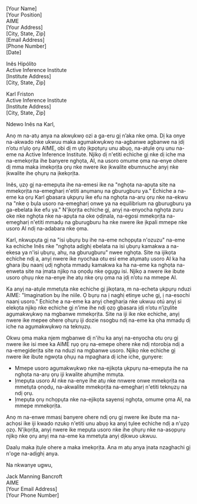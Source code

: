 [Your Name]  
[Your Position]  
AIME  
[Your Address]  
[City, State, Zip]  
[Email Address]  
[Phone Number]  
[Date]  

Inês Hipólito  
Active Inference Institute  
[Institute Address]  
[City, State, Zip]  

Karl Friston  
Active Inference Institute  
[Institute Address]  
[City, State, Zip]  

Ndewo Inês na Karl,

Anọ m na-atụ anya na akwụkwọ ozi a ga-eru gị n’aka nke ọma. Dị ka onye na-akwado nke ukwuu maka agụmakwụkwọ na-agbanwe agbanwe na ịdị n’otu n’ụlọ ọrụ AIME, obi dị m ụtọ ịkpọtụrụ unu abụọ, na-atụle ọrụ unu na-eme na Active Inference Institute. Njikọ dị n'etiti echiche gị nke dị iche ma na-emekọrịta ihe banyere nghọta, AI, na usoro omume ọma na-enye ohere dị mma maka imekọrịta ọrụ nke nwere ike ịkwalite ebumnuche anyị nke ịkwalite ihe ọhụrụ na ịkekọrịta.

Inês, ụzọ gị na-emepụta ihe na-emesi ike na "nghọta na-apụta site na mmekọrịta na-emegharị n'etiti anụmanụ na gburugburu ya." Echiche a na-eme ka ọrụ Karl gbasara ụkpụrụ ike efu na nghọta na-arụ ọrụ nke na-ekwu na "nke ọ bụla usoro na-emegharị onwe ya na equilibrium na gburugburu ya ga-ebelata ike efu ya." N'ịkọrịta echiche gị, anyị na-enyocha nghọta zuru oke nke nghọta nke na-apụta na oke ọdịnala, na-egosi mmekọrịta na-emegharị n'etiti mmadụ na gburugburu ha nke nwere ike ịkpali mmepe nke usoro AI ndị na-adabara nke ọma.

Karl, nkwupụta gị na "isi ụbụrụ bụ ihe na-eme nchọpụta n'ozuzu" na-eme ka echiche Inês nke "nghọta adịghị ebelata na isi ụbụrụ kamakwa a na-ekesa ya n'isi ụbụrụ, ahụ, na gburugburu" nwee nghọta. Site na ijikọta echiche ndị a, anyị nwere ike nyochaa otu esi eme atụmatụ usoro AI ka ha ghara ịbụ naanị ụdị nghọta mmadụ kamakwa ka ha na-eme ka nghọta na-enweta site na ịmata njikọ na ọnọdụ nke ọgụgụ isi. Njikọ a nwere ike ibute usoro ọhụụ nke na-enye ihe atụ nke ọrụ ọma na ịdị n’otu na mmepe AI.

Ka anyị na-atụle mmetụta nke echiche gị jikọtara, m na-echeta ụkpụrụ nduzi AIME: "Imagination bụ ihe niile. Ọ bụrụ na ị naghị etinye uche gị, ị na-esochi naanị usoro." Echiche a na-eme ka anyị chegharịa nke ukwuu otú anyị si elekọta njikọ nke echiche gị n’ime ihe ndị ọzọ gbasara ịdị n’otu n’ịzụlite agụmakwụkwọ na mgbanwe mmekọrịta. Site na iji ike nke echiche, anyị nwere ike mepee ohere ọhụrụ iji dozie nsogbu ndị na-eme ka ọha mmadụ dị iche na agụmakwụkwọ na teknụzụ.

Okwu ọma maka njem mgbanwe dị n'ihu ka anyị na-enyocha otu ọrụ gị nwere ike isi mee ka AIME rụọ ọrụ na-emepe ohere nke ndị ntorobịa ndị a na-emegiderịta site na nduzi na mgbanwe usoro. Njikọ nke echiche gị nwere ike ibute ngwọta ọhụụ na mpaghara dị iche iche, gụnyere:

- Mmepe usoro agụmakwụkwọ nke na-ejikọta ụkpụrụ na-emepụta ihe na nghọta na-arụ ọrụ iji kwalite ahụmịhe mmụta.
- Ịmepụta usoro AI nke na-enye ihe atụ nke nnwere onwe mmekọrịta na mmetụta ọnọdụ, na-akwalite mmekọrịta na-emegharị n'etiti teknụzụ na ndị ọrụ.
- Ịmepụta ọrụ nchọpụta nke na-ejikọta sayensị nghọta, omume ọma AI, na mmepe mmekọrịta.

Anọ m na-enwe mmasị banyere ohere ndị ọrụ gị nwere ike ibute ma na-achọsi ike iji kwado nzukọ n'etiti unu abụọ ka anyị tụlee echiche ndị a n'ụzọ ọzọ. N'ịkọrịta, anyị nwere ike mepụta usoro nke ihe ọhụrụ nke na-asọpụrụ njikọ nke ọrụ anyị ma na-eme ka mmetụta anyị dịkwuo ukwuu.

Daalụ maka ịtụle ohere a maka imekọrịta. Ana m atụ anya ịnata nzaghachi gị n'oge na-adịghị anya.

Na nkwanye ugwu,

Jack Manning Bancroft  
AIME  
[Your Email Address]  
[Your Phone Number]
